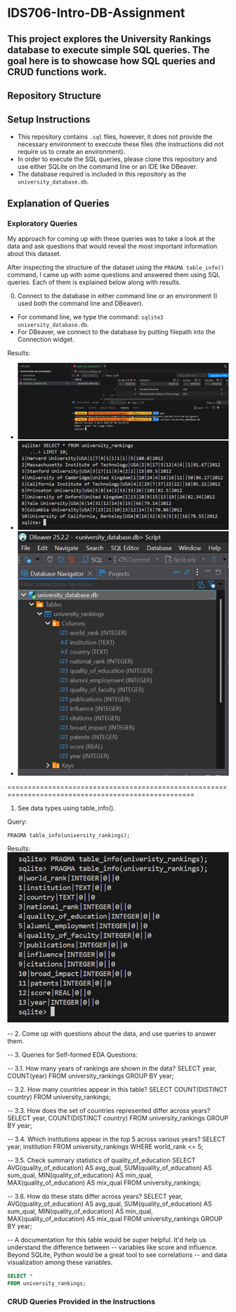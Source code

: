 # IDS706-Intro-DB-Assignment

## This project explores the University Rankings database to execute simple SQL queries. The goal here is to showcase how SQL queries and CRUD functions work.

## Repository Structure

## Setup Instructions
- This repository contains `.sql` files, however, it does not provide the necessary environment to execcute these files (the instructions did not require us to create an environment).
- In order to execute the SQL queries, please clone this repository and use either SQLite on the command line or an IDE like DBeaver.
- The database required is included in this repository as the `university_database.db`.

## Explanation of Queries

### Exploratory Queries

My approach for coming up with these queries was to take a look at the data and ask questions that would reveal the most important information about this dataset.

After inspecting the structure of the dataset using the `PRAGMA table_info()` command, I came up with some questions and answered them using SQL queries. Each of them is explained below along with results.

0. Connect to the database in either command line or an environment (I used both the command line and DBeaver).
- For command line, we type the command: `sqlite3 university_database.db`.
- For DBeaver, we connect to the database by putting filepath into the Connection widget.

Results:
- ![connect_db](screenshots/command_line/connect_db_1.png)
- ![connect_db](screenshots/command_line/connect_db_2.png)
- ![connect_db](screenshots/DBeaver/connect_db_1.png)

====================================================================================================
1. See data types using table_info().

Query:
```sql
PRAGMA table_info(university_rankings);
```
Results:
![table_info](screenshots/command_line/analyze_table_info.png)

-- 2. Come up with questions about the data, and use queries to answer them.

-- 3. Queries for Self-formed EDA Questions:

-- 3.1. How many years of rankings are shown in the data?
SELECT year, COUNT(year)
FROM university_rankings
GROUP BY year;

-- 3.2. How many countries appear in this table? 
SELECT COUNT(DISTINCT country) FROM university_rankings;

-- 3.3. How does the set of countries represented differ across years?
SELECT year, COUNT(DISTINCT country) FROM university_rankings
GROUP BY year;

-- 3.4. Which institutions appear in the top 5 across various years?
SELECT year, institution FROM university_rankings
WHERE world_rank <= 5;

-- 3.5. Check summary statistics of quality_of_education
SELECT AVG(quality_of_education) AS avg_qual,
SUM(quality_of_education) AS sum_qual,
MIN(quality_of_education) AS min_qual,
MAX(quality_of_education) AS mix_qual
FROM university_rankings;

-- 3.6. How do these stats differ across years?
SELECT year, AVG(quality_of_education) AS avg_qual, 
SUM(quality_of_education) AS sum_qual,
MIN(quality_of_education) AS min_qual,
MAX(quality_of_education) AS mix_qual
FROM university_rankings 
GROUP BY year;

-- A documentation for this table would be super helpful. It'd help us understand the difference between
-- variables like score and influence. Beyond SQLite, Python would be a great tool to see correlations
-- and data visualization among these variables.

```sql
SELECT *
FROM university_rankings;
```


### CRUD Queries Provided in the Instructions